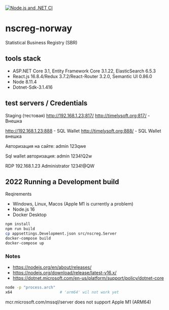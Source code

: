 [![Node.js and .NET CI](https://github.com/runejo/statbus2022/actions/workflows/node.js.yml/badge.svg)](https://github.com/runejo/statbus2022/actions/workflows/node.js.yml)
# nscreg-norway

Statistical Business Registry (SBR)

## tools stack

* ASP.NET Core 3.1, Entity Framework Core 3.1.22, ElasticSearch 6.5.3
* React.js 16.8.4/Redux 3.7.2/React-Router 3.2.0, Semantic UI 0.86.0
* Node 8.11.4
* Dotnet-Sdk-3.1.416

## test servers / Credentials

Staging (тестовая) 
http://192.168.1.23:817/
http://timelysoft.org:817/ - Внешка 

http://192.168.1.23:888 - SQL Wallet
http://timelysoft.org:888/  - SQL Wallet внешка

Авторизация на сайте:
admin
123qwe

Sql wallet авторизация:
admin
1234!Q2w

RDP
192.168.1.23
Administrator
1234!@QW

## 2022 Running a Development build

Reqirements
* Windows, Linux, Macos (Apple M1 is currently a problem)
* Node.js 16
* Docker Desktop

```sh
npm install
npm run build
cp appsettings.Development.json src/nscreg.Server
docker-compose build
docker-compose up
```

### Notes
* https://nodejs.org/en/about/releases/
* https://nodejs.org/download/release/latest-v16.x/
* https://dotnet.microsoft.com/en-us/platform/support/policy/dotnet-core

```sh
node -p "process.arch"
x64                     # 'arm64' wil not work yet
```

mcr.microsoft.com/mssql/server does not support Apple M1 (ARM64)
